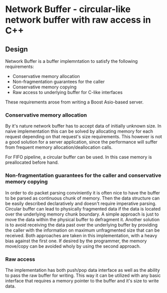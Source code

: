 # Network Buffer - circular-like network buffer with raw access in C++

## Design
Network Buffer is a buffer implemntation to satisfy the following requirements:
- Conservative memory allocation
- Non-fragmentation guarantees for the caller
- Conservative memory copying
- Raw access to underlying buffer for C-like interfaces

These requirements arose from writing a Boost Asio-based server.

### Conservative memory allocation
By it's nature network buffer has to accept data of initially unknown size. 
In naive implementation this can be solved by allocating memory for each request
depending on that request's size requirements. This however is not a good solution
for a server application, since the performance will suffer from frequent memory
allocation/deallocation calls.

For FIFO pipeline, a circular buffer can be used. In this case memory is preallocated
before hand. 

### Non-fragmentation guarantees for the caller and conservative memory copying
In order to do packet parsing conviniently it is often nice to have the buffer to
be parsed as continuous chunk of memory. Then the data structure can be easily
described declaratively and doesn't require imperative parsing.
Circular buffer can lead to physically fragmented data if the data is located over
the underlying memory chunk boundary. A simple approach is just to move the data
within the physical buffer to defragment it. Another solution is to avoid receiving
the data past over the underlying buffer by providing the caller with the information
on maximum unfragmented size that can be received. Both approaches are taken in
this implementation, with a heavy bias against the first one. If desired by the programmer,
the memory move/copy can be avoided wholy by using the second approach. 

### Raw access
The implementation has both push/pop data interface as well as the ability to pass
the raw buffer for writing. This way it can be utilized with any basic interface
that requires a memory pointer to the buffer and it's size to write data.


